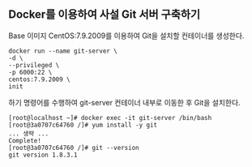 ## Docker를 이용하여 사설 Git 서버 구축하기
Base 이미지 CentOS:7.9.2009를 이용하여 Git을 설치할 컨테이너를 생성한다.
```shell
docker run --name git-server \
-d \
--privileged \
-p 6000:22 \
centos:7.9.2009 \
init
```
하기 명령어를 수행하여 git-server 컨테이너 내부로 이동한 후 Git을 설치한다.  
```text
[root@localhost ~]# docker exec -it git-server /bin/bash
[root@3a0707c64760 /]# yum install -y git
... 생략 ...
Complete!
[root@3a0707c64760 /]# git --version
git version 1.8.3.1
```